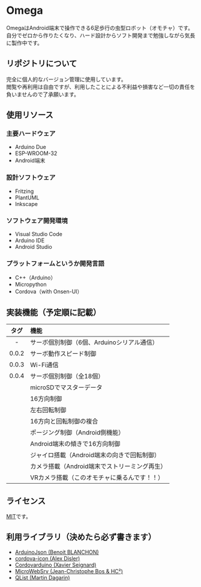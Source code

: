 # Omega
OmegaはAndroid端末で操作できる6足歩行の虫型ロボット（オモチャ）です。  
自分でゼロから作りたくなり、ハード設計からソフト開発まで勉強しながら気長に製作中です。

## リポジトリについて
完全に個人的なバージョン管理に使用しています。  
閲覧や再利用は自由ですが、利用したことによる不利益や損害など一切の責任を負いませんので了承願います。  

## 使用リソース
### 主要ハードウェア
* Arduino Due
* ESP-WROOM-32
* Android端末
### 設計ソフトウェア
* Fritzing
* PlantUML
* Inkscape
### ソフトウェア開発環境
* Visual Studio Code
* Arduino IDE
* Android Studio
### プラットフォームというか開発言語
* C++（Arduino）
* Micropython
* Cordova（with Onsen-UI）

## 実装機能（予定順に記載）
|タグ|機能|
|:-:|:--|
|-|サーボ個別制御（6個、Arduinoシリアル通信）|
|0.0.2|サーボ動作スピード制御|
|0.0.3|Wi-Fi通信|
|0.0.4|サーボ個別制御（全18個）|
||microSDでマスターデータ|
||16方向制御|
||左右回転制御|
||16方向と回転制御の複合|
||ポージング制御（Android側機能）|
||Android端末の傾きで16方向制御|
||ジャイロ搭載（Android端末の向きで回転制御）|
||カメラ搭載（Android端末でストリーミング再生）|
||VRカメラ搭載（このオモチャに乗るんです！！）|

## ライセンス
[MIT](https://github.com/Monorium/Omega/blob/master/LICENSE)です。

## 利用ライブラリ（決めたら必ず書きます）
* [ArduinoJson (Benoit BLANCHON)](https://github.com/bblanchon/ArduinoJson)
* [cordova-icon (Alex Disler)](https://github.com/AlexDisler/cordova-icon)
* [Cordovarduino (Xavier Seignard)](https://github.com/xseignard/cordovarduino)
* [MicroWebSrv (Jean-Christophe Bos & HC²)](https://github.com/jczic/MicroWebSrv)
* [QList (Martin Dagarin)](https://github.com/SloCompTech/QList)

